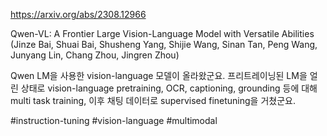 https://arxiv.org/abs/2308.12966

Qwen-VL: A Frontier Large Vision-Language Model with Versatile Abilities (Jinze Bai, Shuai Bai, Shusheng Yang, Shijie Wang, Sinan Tan, Peng Wang, Junyang Lin, Chang Zhou, Jingren Zhou)

Qwen LM을 사용한 vision-language 모델이 올라왔군요. 프리트레이닝된 LM을 얼린 상태로 vision-language pretraining, OCR, captioning, grounding 등에 대해 multi task training, 이후 채팅 데이터로 supervised finetuning을 거쳤군요.

#instruction-tuning #vision-language #multimodal 
